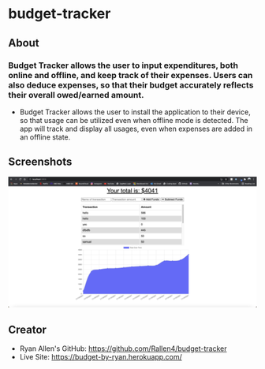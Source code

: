 # budget-tracker

## About

### Budget Tracker allows the user to input expenditures, both online and offline, and keep track of their expenses. Users can also deduce expenses, so that their budget accurately reflects their overall owed/earned amount. 

* Budget Tracker allows the user to install the application to their device, so that usage can be utilized even when offline mode is detected. The app will track and display all usages, even when expenses are added in an offline state. 

## Screenshots 

![Budget Tracker](./screenshot.png)

## Creator 

* Ryan Allen's GitHub: https://github.com/Rallen4/budget-tracker
* Live Site: https://budget-by-ryan.herokuapp.com/